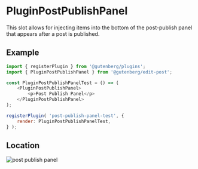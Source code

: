 # PluginPostPublishPanel

This slot allows for injecting items into the bottom of the post-publish panel that appears after a post is published.

## Example

```js
import { registerPlugin } from '@gutenberg/plugins';
import { PluginPostPublishPanel } from '@gutenberg/edit-post';

const PluginPostPublishPanelTest = () => (
	<PluginPostPublishPanel>
		<p>Post Publish Panel</p>
	</PluginPostPublishPanel>
);

registerPlugin( 'post-publish-panel-test', {
	render: PluginPostPublishPanelTest,
} );
```

## Location

![post publish panel](https://raw.githubusercontent.com/WordPress/gutenberg/HEAD/docs/assets/plugin-post-publish-panel.png?raw=true)
